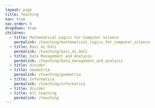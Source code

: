 ```yaml
---
layout: page
title: Teaching
nav: true
nav_order: 6
dropdown: true
children:
  - title: Mathematical Logics for Computer Science
    permalink: /teaching/mathematical_logics_for_computer_science
  - title: Basi di Dati
    permalink: /teaching/basi_di_dati
  - title: Data Management and Analysis
    permalink: /teaching/data_management_and_analysis
  - title: divider
  - title: Geometria
    permalink: /teaching/geometria
  - title: Informatica
    permalink: /teaching/informatica
  - title: divider
  - title: All teaching
    permalink: /teaching
---
```

